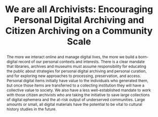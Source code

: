 ---
abstract: The more we interact online and manage digital lives, the more we build
  a born-digital record of our personal contexts and interests. There is a clear mandate
  that libraries, archives and museums must assume responsibility for educating the
  public about strategies for personal digital archiving and personal curation, and
  for exploring new approaches to processing, preservation, and access. Personal digital
  items initially have value to the individuals who generated them, but once those
  items are transferred to a collecting institution they will have a collective value
  to society. We also have a less well-established mandate to work with those citizen
  archivists who are taking the initiative to save large collections of digital ephemera
  and the at-risk output of underserved communities. Large amounts or small, all digital
  materials have the potential to be vital to cultural history studies in the future.
creators:
- Johnston, Leslie
date: null
document_url: https://services.phaidra.univie.ac.at/api/object/o:294250/download
grand_parent: iPRES
institutions: []
keywords:
- singapore
- personal digital archiving
- citizen archiving
- web archiving
- digital preservation
landing_page_url: https://phaidra.univie.ac.at/o:294250
language: eng
layout: publication
license: CC BY-SA 3.0 AT
notes_url: null
parent: iPRES 2011
presentation_url: null
publication_type: paper
size: 494888
source_name: iPRES
title: 'We are all Archivists: Encouraging Personal Digital Archiving and Citizen
  Archiving on a Community Scale'
year: 2011
---